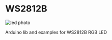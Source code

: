 # WS2812B
![led photo](https://raw.githubusercontent.com/peko/WS2812B/master/Docs/ws2812B.jpg)

Arduino lib and examples for WS2812B RGB LED

